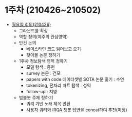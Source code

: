 # 1주차 (210426~210502)

* [월요일 회의(210426)](https://github.com/VumBleBot/Group-Activity/tree/main/peer-sessions/Week1/210426.md)
    * 그라운드룰 확정
    * 역할 정의(이주의 관심영역)
    * 안건 논의
        * 베이스라인 코드 읽어보고 오기
        * 찾아볼 논문 정하기
    * 1주차 정보탐색 영역 정하기
        - 모델 탐색 : 종헌
        - survey 논문 : 건모
        - papers with code 데이터셋별 SOTA 논문 훑기 : 수연
        - tokenizing, 전처리 파트 탐색 : 성익
        - follow-up : 지영
    * 범블봇 주제 정하기
        - 쿼리 기반 노래 제목 반환
        - 사용자 쿼리와 IRQA 챗봇 답변을 concat하여 추천(미정)